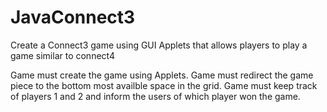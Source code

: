 # JavaConnect3
Create a Connect3 game using GUI Applets that allows players to play a game similar to connect4

Game must create the game using Applets.
Game must redirect the game piece to the bottom most availble space in the grid.
Game must keep track of players 1 and 2 and inform the users of which player won the game.
